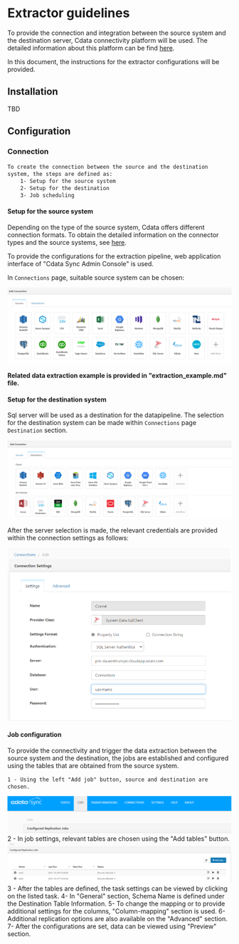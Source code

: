 # Extractor guidelines

To provide the connection and integration between the source system and the destination server, Cdata connectivity platform will be used. The detailed information about this platform can be find [here](https://www.cdata.com/solutions/connectivity/).

In this document, the instructions for the extractor configurations will be provided.

## Installation

TBD

## Configuration

### Connection

    To create the connection between the source and the destination system, the steps are defined as:
        1- Setup for the source system
        2- Setup for the destination
        3- Job scheduling

#### Setup for the source system

Depending on the type of the source system, Cdata offers different connection formats. To obtain the detailed information on the connector types and the source systems, see [here](https://www.cdata.com/drivers/).

To provide the configurations for the extraction pipeline, web application interface of "Cdata Sync Admin Console" is used.

In `Connections` page, suitable source system can be chosen:

![source](images/source.png)

**Related data extraction example is provided in "extraction_example.md" file.**

#### Setup for the destination system

Sql server will be used as a destination for the datapipeline. The selection for the destination system can be made within `Connections` page `Destination` section.

![destination2](images/destination2.png)

After the server selection is made, the relevant credentials are provided within the connection settings as follows:

![destination](images/destination.png)

#### Job configuration

To provide the connectivity and trigger the data extraction between the source system and the destination, the jobs are established and configured using the tables that are obtained from the source system.

    1 - Using the left "Add job" button, source and destination are chosen.
![job1](images/jobs1.png)
    2 - In job settings, relevant tables are chosen using the "Add tables" button.
![job2](images/jobs2.png)
    3 - After the tables are defined, the task settings can be viewed by clicking on the listed task.
    4- In "General" section, Schema Name is defined under the Destination Table Information.
    5- To change the mapping or to provide additional settings for the columns, "Column-mapping" section is used.
    6- Additional replication options are also available on the "Advanced" section.
    7- After the configurations are set, data can be viewed using "Preview" section.
